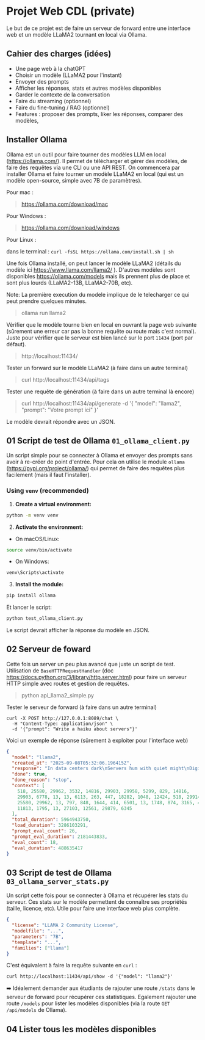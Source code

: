 # Projet Web CDL (private)

Le but de ce projet est de faire un serveur de forward entre une interface web et un modèle LLaMA2 tournant en local via Ollama.

## Cahier des charges (idées)

- Une page web à la chatGPT
- Choisir un modèle (LLaMA2 pour l'instant)
- Envoyer des prompts
- Afficher les réponses, stats et autres modèles disponibles
- Garder le contexte de la conversation
- Faire du streaming (optionnel)
- Faire du fine-tuning / RAG (optionnel)
- Features : proposer des prompts, liker les réponses, comparer des modèles, 

## Installer Ollama

Ollama est un outil pour faire tourner des modèles LLM en local (https://ollama.com/). Il permet de télécharger et gérer des modèles, de faire des requêtes via une CLI ou une API REST. On commencera par installer Ollama et faire tourner un modèle LLaMA2 en local (qui est un modèle open-source, simple avec 7B de paramètres).

Pour mac :

> https://ollama.com/download/mac

Pour Windows :

> https://ollama.com/download/windows

Pour Linux : 

dans le terminal :
``` curl -fsSL https://ollama.com/install.sh | sh ```

Une fois Ollama installé, on peut lancer le modèle LLaMA2 (détails du modèle ici https://www.llama.com/llama2/ ). D'autres modèles sont disponibles https://ollama.com/models mais ils prennent plus de place et sont plus lourds (LLaMA2-13B, LLaMA2-70B, etc).

Note: La première execution du modele implique de le telecharger ce qui peut prendre quelques minutes.

> ollama run llama2

Vérifier que le modèle tourne bien en local en ouvrant la page web suivante (sûrement une erreur car pas la bonne requête ou route mais c'est normal). Juste pour vérifier que le serveur est bien lancé sur le port `11434` (port par défaut).

> http://localhost:11434/

Tester un forward sur le modèle LLaMA2 (à faire dans un autre terminal)

> curl http://localhost:11434/api/tags

Tester une requête de génération (à faire dans un autre terminal là encore)

> curl http://localhost:11434/api/generate -d '{
  "model": "llama2",
  "prompt": "Votre prompt ici"
}'

Le modèle devrait répondre avec un JSON.

## 01 Script de test de Ollama `01_ollama_client.py`

Un script simple pour se connecter à Ollama et envoyer des prompts sans avoir à re-créer de point d'entrée. Pour cela on utilise le module `ollama` (https://pypi.org/project/ollama/) qui permet de faire des requêtes plus facilement (mais il faut l'installer).

### Using `venv` (recommended)

1. **Create a virtual environment:**

```bash
python -m venv venv
```

2. **Activate the environment:**

* On macOS/Linux:

```bash
source venv/bin/activate
```
* On Windows:

```bash
venv\Scripts\activate
```

3. **Install the module:**

```bash
pip install ollama
```

Et lancer le script:

```bash
python test_ollama_client.py
```

Le script devrait afficher la réponse du modèle en JSON.

## 02 Serveur de foward

Cette fois un server un peu plus avancé que juste un script de test. Utilisation de `BaseHTTPRequestHandler` (doc https://docs.python.org/3/library/http.server.html) pour faire un serveur HTTP simple avec routes et gestion de requêtes.

> python api_llama2_simple.py

Tester le serveur de forward (à faire dans un autre terminal)

```
curl -X POST http://127.0.0.1:8089/chat \
  -H "Content-Type: application/json" \
  -d '{"prompt": "Write a haiku about servers"}'
```

Voici un exemple de réponse (sûrement à exploiter pour l'interface web)

```json
{
  "model": "llama2",
  "created_at": "2025-09-08T05:32:06.196415Z",
  "response": "In data centers dark\nServers hum with quiet might\nDigital dreams born",
  "done": true,
  "done_reason": "stop",
  "context": [
    518, 25580, 29962, 3532, 14816, 29903, 29958, 5299, 829, 14816,
    29903, 6778, 13, 13, 6113, 263, 447, 18282, 1048, 12424, 518, 29914,
    25580, 29962, 13, 797, 848, 1644, 414, 6501, 13, 1748, 874, 3165, 411,
    11813, 1795, 13, 27103, 12561, 29879, 6345
  ],
  "total_duration": 5964943750,
  "load_duration": 3286103291,
  "prompt_eval_count": 26,
  "prompt_eval_duration": 2181443833,
  "eval_count": 18,
  "eval_duration": 488635417
}
```

## 03 Script de test de Ollama `03_ollama_server_stats.py`

Un script cette fois pour se connecter à Ollama et récupérer les stats du serveur. Ces stats sur le modèle permettent de connaître ses propriétés (taille, licence, etc). Utile pour faire une interface web plus complète.

```json
{
  "license": "LLAMA 2 Community License",
  "modelfile": "...",
  "parameters": "7B",
  "template": "...",
  "families": ["llama"]
}
```

C'est équivalent à faire la requête suivante en `curl` :

```
curl http://localhost:11434/api/show -d '{"model": "llama2"}'
```

➡️ Idéalement demander aux étudiants de rajouter une route `/stats` dans le serveur de forward pour récupérer ces statistiques. Egalement rajouter une route `/models` pour lister les modèles disponibles (via la route `GET /api/models` de Ollama).

## 04 Lister tous les modèles disponibles

